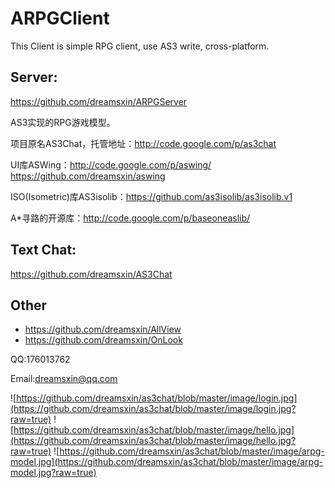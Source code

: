 ARPGClient
==========

This Client is simple RPG client, use AS3 write, cross-platform.

## Server:

https://github.com/dreamsxin/ARPGServer

AS3实现的RPG游戏模型。

项目原名AS3Chat，托管地址：http://code.google.com/p/as3chat

UI库ASWing：http://code.google.com/p/aswing/ https://github.com/dreamsxin/aswing

ISO(Isometric)库AS3isolib：https://github.com/as3isolib/as3isolib.v1

A*寻路的开源库：http://code.google.com/p/baseoneaslib/

## Text Chat:
https://github.com/dreamsxin/AS3Chat

## Other
- https://github.com/dreamsxin/AllView
- https://github.com/dreamsxin/OnLook

QQ:176013762

Email:dreamsxin@qq.com


![https://github.com/dreamsxin/as3chat/blob/master/image/login.jpg](https://github.com/dreamsxin/as3chat/blob/master/image/login.jpg?raw=true)
![https://github.com/dreamsxin/as3chat/blob/master/image/hello.jpg](https://github.com/dreamsxin/as3chat/blob/master/image/hello.jpg?raw=true)
![https://github.com/dreamsxin/as3chat/blob/master/image/arpg-model.jpg](https://github.com/dreamsxin/as3chat/blob/master/image/arpg-model.jpg?raw=true)


